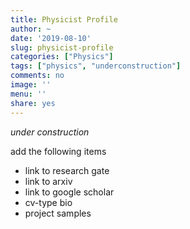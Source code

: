 ```yaml
---
title: Physicist Profile
author: ~
date: '2019-08-10'
slug: physicist-profile
categories: ["Physics"]
tags: ["physics", "underconstruction"]
comments: no
image: ''
menu: ''
share: yes
---
```


*under construction*

add the following items

- link to research gate
- link to arxiv
- link to google scholar
- cv-type bio
- project samples
